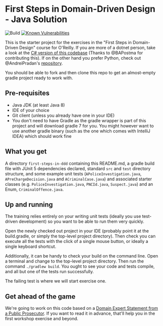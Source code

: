 # First Steps in Domain-Driven Design - Java Solution
![Build](https://github.com/andrewharmellaw/first-steps-in-ddd/workflows/Build/badge.svg) [![Known Vulnerabilities](https://snyk.io/test/github/andrewharmellaw/first-steps-in-ddd/badge.svg?targetFile=build.gradle)](https://snyk.io/test/github/andrewharmellaw/first-steps-in-ddd?targetFile=build.gradle)

This is the starter project for the exercises in the "First Steps in Domain-Driven Design" course for O'Reilly.  If you are more of a dotnet person, take a look at the [C# version of this codebase](https://github.com/First-Steps-in-DDD-Community/first-steps-in-ddd-solutions-dotnet/blob/main/README.md) (Thanks to @BAPostma for contributing this). If on the other hand you prefer Python, check out @AndreiPradan's [repository](https://github.com/andreipradan/first-steps-in-ddd-solutions-python).

You should be able to fork and then clone this repo to get an almost-empty gradle project ready to work with.

## Pre-requisites
* Java JDK (at least Java 8)
* IDE of your choice
* Git client (unless you already have one in your IDE)
* You don't need to have Gradle as the gradle wrapper is part of this project and will download gradle 7 for you.  You might however want to use another gradle binary (such as the one which comes with IntelliJ IDEA) which should work fine

## What you get
A directory `first-steps-in-ddd` containing this README.md, a gradle build file with JUnit 5 dependencies
declared, standard `src` and `test` directory structure, and some example unit tests
(`APoliceInvestigation.java`, `APreChargeDecision.java` and `ACriminalCase.java`) and associated starter
classes (e.g. `PoliceInvestigation.java`, `PNCId.java`, `Suspect.java`) and an Enum, `CriminalOffence.java`.

## Up and running
The training relies entirely on your writing unit tests (ideally you use test-driven development)
so you want to be able to run them very quickly.

Open the newly checked out project in your IDE (probably point it at the build.gradle, or simply the
top-level project directory). Then check you can execute all the tests with the click of a single mouse
button, or ideally a single keyboard shortcut.

Additionally, it can be handy to check your build on the command line. Open a terminal and change to the
top-level project directory. Then run the command `./gradlew build`.  You ought to see your code and tests
compile, and all but one of the tests run successfully.

The failing test is where we will start exercise one.

## Get ahead of the game
We're going to work on this code based on a [Domain Expert Statement from a Public Prosecutor](https://docs.google.com/document/d/1HpRJj1lk_M80Xvwzs5F-lZ1oACkVNeWRMG0s7BQxZzk/edit?usp=sharing).  If you want to read it in advance, that'll help you in the first workshop exercise and beyond.
